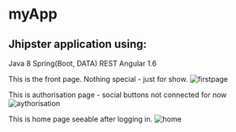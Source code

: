 # myApp
## Jhipster application using:
Java 8
Spring(Boot, DATA) REST
Angular 1.6

This is the front page. Nothing special - just for show.
![firstpage](https://cloud.githubusercontent.com/assets/22048683/26151775/82394748-3b04-11e7-92aa-f8a5bd2b79eb.png)

This is authorisation page - social buttons not connected for now
![aythorisation](https://cloud.githubusercontent.com/assets/22048683/26151933/30d3e006-3b05-11e7-9939-c58e2d69a9ed.png)

This is home page seeable after logging in.
![home](https://cloud.githubusercontent.com/assets/22048683/26152290/a3628c02-3b06-11e7-97eb-e49aea6cdce6.png)
